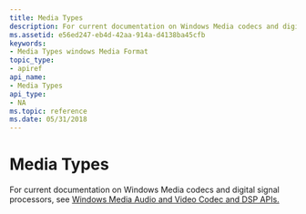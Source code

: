 ```yaml
---
title: Media Types
description: For current documentation on Windows Media codecs and digital signal processors, see Windows Media Audio and Video Codec and DSP APIs.
ms.assetid: e56ed247-eb4d-42aa-914a-d4138ba45cfb
keywords:
- Media Types windows Media Format
topic_type:
- apiref
api_name:
- Media Types
api_type:
- NA
ms.topic: reference
ms.date: 05/31/2018
---
```


# Media Types

For current documentation on Windows Media codecs and digital signal processors, see [Windows Media Audio and Video Codec and DSP APIs.](https://msdn.microsoft.com/library/Dd464626(v=VS.85).aspx)

 

 





